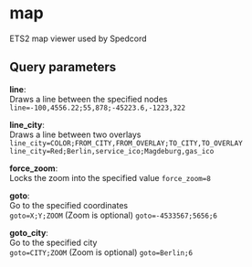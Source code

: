 # map

ETS2 map viewer used by Spedcord

## Query parameters

**line**:\
Draws a line between the specified nodes\
`line=-100,4556.22;55,878;-45223.6,-1223,322`

**line_city**:\
Draws a line between two overlays\
`line_city=COLOR;FROM_CITY,FROM_OVERLAY;TO_CITY,TO_OVERLAY`\
`line_city=Red;Berlin,service_ico;Magdeburg,gas_ico`

**force_zoom**:\
Locks the zoom into the specified value
`force_zoom=8`

**goto**:\
Go to the specified coordinates\
`goto=X;Y;ZOOM` (Zoom is optional)
`goto=-4533567;5656;6`

**goto_city**:\
Go to the specified city\
`goto=CITY;ZOOM` (Zoom is optional)
`goto=Berlin;6`